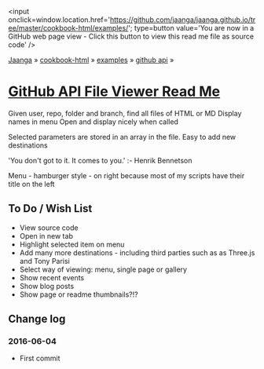 ﻿
<span style=display:none; >[You are now in a GitHub source code view - click this link to view this read me file as a web page]
( http://jaanga.github.io/cookbook-html/examples/ "View file as a web page." ) </span>
<input onclick=window.location.href='https://github.com/jaanga/jaanga.github.io/tree/master/cookbook-html/examples/'; type=button  value='You are now in a GitHub web page view - Click this button to view this read me file as source code' />


[Jaanga]( http://jaanga.github.io ) » [cookbook-html]( ../../index.html )  » 
[examples]( ../index.html ) » [github api]( index.html ) »



[GitHub API File Viewer Read Me ]( #readme.md )
===

Given user, repo, folder and branch, find all files of HTML or MD
Display names in menu
Open and display nicely when called

Selected parameters are stored in an array in the file.
Easy to add new destinations



'You don't got to it. It comes to you.' :- Henrik Bennetson

Menu - hamburger style - on right because most of my scripts have their title on the left


## To Do / Wish List

* View source code
* Open in new tab
* Highlight selected item on menu
* Add many more destinations - including third parties such as as Three.js and Tony Parisi
* Select way of viewing: menu, single page or gallery
* Show recent events
* Show blog posts
* Show page or readme thumbnails?!?



## Change log

### 2016-06-04

* First commit

